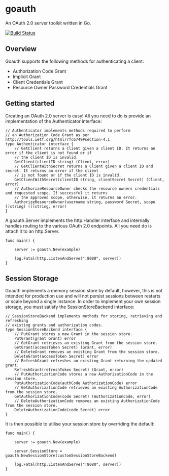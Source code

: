 # goauth 
An OAuth 2.0 server toolkit written in Go.

[![Build Status](https://drone.io/github.com/scritchley/goauth/status.png)](https://drone.io/github.com/scritchley/goauth/latest)

## Overview

Goauth supports the following methods for authenticating a client:

- Authorization Code Grant
- Implicit Grant
- Client Credentials Grant
- Resource Owner Password Credentials Grant

## Getting started

Creating an OAuth 2.0 server is easy! All you need to do is provide an implementation of the Authenticator interface:

```
// Authenticator implements methods required to perform
// an Authorization Code Grant as per http://tools.ietf.org/html/rfc6749#section-4.1
type Authenticator interface {
	// GetClient returns a Client given a client ID. It returns an error if the client is not found or if
	// the client ID is invalid.
	GetClient(clientID string) (Client, error)
	// GetClientWithSecret returns a Client given a client ID and secret. It returns an error if the client
	// is not found or if the client ID is invalid.
	GetClientWithSecret(clientID string, clientSecret Secret) (Client, error)
	// AuthorizeResourceOwner checks the resource owners credentials and requested scope. If successful it returns
	// the approved scope, otherwise, it returns an error.
	AuthorizeResourceOwner(username string, password Secret, scope []string) ([]string, error)
}
```

A goauth.Server implements the http.Handler interface and internally handles routing to the various OAuth 2.0 endpoints. All you need do is attach it to an http.Server.

```
func main() {

	server := goauth.New(example)

	log.Fatal(http.ListenAndServe(":8080", server))
}

```

## Session Storage

Goauth implements a memory session store by default, however, this is not intended for production use and will not persist sessions between restarts or scale beyond a single instance. In order to implement your own session storage, you must satisfy the SessionStoreBackend interface:

```
// SessionStoreBackend implements methods for storing, retrieving and refreshing
// existing grants and authorization codes.
type SessionStoreBackend interface {
	// PutGrant stores a new Grant in the session store.
	PutGrant(grant Grant) error
	// GetGrant retrieves an existing Grant from the session store.
	GetGrant(accessToken Secret) (Grant, error)
	// DeleteGrant removes an existing Grant from the session store.
	DeleteGrant(accessToken Secret) error
	// RefreshGrant refreshes an existing Grant returning the updated grant.
	RefreshGrant(refreshToken Secret) (Grant, error)
	// PutAuthorizationCode stores a new AuthorizationCode in the session store.
	PutAuthorizationCode(authCode AuthorizationCode) error
	// GetAuthorizationCode retrieves an existing AuthorizationCode from the session store.
	GetAuthorizationCode(code Secret) (AuthorizationCode, error)
	// DeleteAuthorizationCode removes an existing AuthorizationCode from the session store.
	DeleteAuthorizationCode(code Secret) error
}
```

It is then possible to utilise your session store by overriding the default:

```
func main() {

	server := goauth.New(example)

	server.SessionStore = goauth.NewSessionStore(customSessionStoreBackend)

	log.Fatal(http.ListenAndServe(":8080", server))
}
```